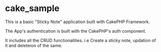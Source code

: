 cake_sample
===========


This is a basic "Sticky Note" application built with CakePHP Framework.

The App's authentication is built with the CakePHP's auth component. 

It includes all the CRUD functionalities. i.e Create a sticky note, updation of it and deleteion of the same.
